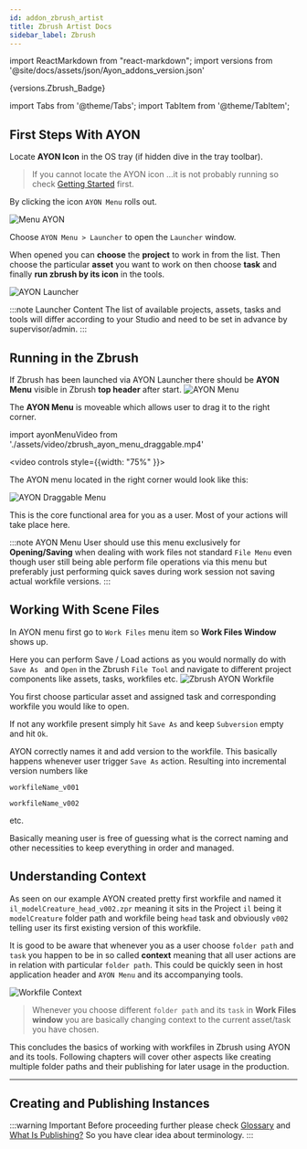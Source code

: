 ```yaml
---
id: addon_zbrush_artist
title: Zbrush Artist Docs
sidebar_label: Zbrush
---
```


import ReactMarkdown from "react-markdown";
import versions from '@site/docs/assets/json/Ayon_addons_version.json'

<ReactMarkdown>
{versions.Zbrush_Badge}
</ReactMarkdown>

import Tabs from '@theme/Tabs';
import TabItem from '@theme/TabItem';

## First Steps With AYON

Locate **AYON Icon** in the OS tray (if hidden dive in the tray toolbar).

> If you cannot locate the AYON icon ...it is not probably running so check [Getting Started](artist_getting_started.md) first.

By clicking the icon  ```AYON Menu``` rolls out.

![Menu AYON](assets/3dsmax_tray_OP.png)

Choose ```AYON Menu > Launcher``` to open the ```Launcher``` window.

When opened you can **choose** the **project** to work in from the list. Then choose the particular **asset** you want to work on then choose **task**
and finally **run zbrush by its icon** in the tools.

![AYON Launcher](assets/zbrush_ayon_launcher.png)

:::note Launcher Content
The list of available projects, assets, tasks and tools will differ according to your Studio and need to be set in advance by supervisor/admin.
:::

## Running in the Zbrush

If Zbrush has been launched via AYON Launcher there should be **AYON Menu** visible in Zbrush **top header** after start.
![AYON Menu](assets/zbrush_ayon_menu.png)

The **AYON Menu** is moveable which allows user to drag it to the right corner.

import ayonMenuVideo from './assets/video/zbrush_ayon_menu_draggable.mp4'


<video controls style={{width: "75%" }}>
  <source src={ayonMenuVideo}/>
</video>


The AYON menu located in the right corner would look like this:

![AYON Draggable Menu](assets/zbrush_ayon_menu_draggable.png)

This is the core functional area for you as a user. Most of your actions will take place here.


:::note AYON Menu
User should use this menu exclusively for **Opening/Saving** when dealing with work files not standard ```File Menu``` even though user still being able perform file operations via this menu but preferably just performing quick saves during work session not saving actual workfile versions.
:::

## Working With Scene Files

In AYON menu first go to ```Work Files``` menu item so **Work Files  Window** shows up.

 Here you can perform Save / Load actions as you would normally do with ```Save As ``` and ```Open``` in the Zbrush ```File Tool``` and navigate to different project components like assets, tasks, workfiles etc.
![Zbrush AYON Workfile](assets/zbrush_workfile.png)

You first choose particular asset and assigned task and corresponding workfile you would like to open.

If not any workfile present simply hit ```Save As``` and keep ```Subversion``` empty and hit ```Ok```.

AYON correctly names it and add version to the workfile. This basically happens whenever user trigger ```Save As``` action. Resulting into incremental version numbers like

```workfileName_v001```

```workfileName_v002```

 etc.

 Basically meaning user is free of guessing what is the correct naming and other necessities to keep everything in order and managed.

## Understanding Context

As seen on our example AYON created pretty first workfile and named it ```il_modelCreature_head_v002.zpr``` meaning it sits in the Project ```il``` being it ```modelCreature``` folder path and workfile being ```head``` task and obviously ```v002``` telling user its first existing version of this workfile.

It is good to be aware that whenever you as a user choose ```folder path``` and ```task``` you happen to be in so called **context** meaning that all user actions are in relation with particular ```folder path```. This could be quickly seen in host application header and ```AYON Menu``` and its accompanying tools.

![Workfile Context](assets/3dsmax_context.png)

> Whenever you choose different ```folder path``` and its ```task``` in **Work Files window** you are basically changing context to the current asset/task you have chosen.

This concludes the basics of working with workfiles in Zbrush using AYON and its tools. Following chapters will cover other aspects like creating multiple folder paths and their publishing for later usage in the production.

---

## Creating and Publishing Instances

:::warning Important
Before proceeding further please check [Glossary](artist_concepts.md) and [What Is Publishing?](artist_publish.md) So you have clear idea about terminology.
:::

